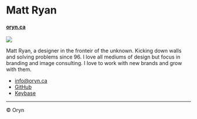 # Matt Ryan

#### [oryn.ca](https://oryn.ca)

![](photo.jpg)

Matt Ryan, a designer in the fronteir of the unknown. Kicking down walls and solving problems since 96. I love all mediums of design but focus in branding and image consulting. I love to work with new brands and grow with them.

- [info@oryn.ca](mailto:info@oryn.ca)
- [GitHub](https://github.com/oryn)
- [Keybase](https://keybase.io/oryn)

---

© Oryn
